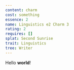 ```yaml
---
content: charm
cost: something
essence: 2
name: Linguistics e2 Charm 3
rating: 2
requires: []
splat: Second Sunrise
trait: Linguistics
tree: Writer
---
```


Hello **world**!
